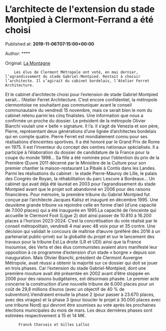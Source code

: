 
# L’architecte de l'extension du stade Montpied à Clermont-Ferrand a été choisi

Published at: **2019-11-06T07:15:00+00:00**

Author: ****

Original: [La Montagne](https://www.lamontagne.fr/clermont-ferrand-63000/sports/larchitecte-de-l-extension-du-stade-montpied-a-clermont-ferrand-a-ete-choisi_13678227/)


        Les élus de Clermont Métropole ont voté, en mai dernier, l’agrandissement du stade Gabriel-Montpied. Restait à choisir l’architecte. Il s’agirait du cabinet bordelais, l’Atelier Ferret Architecture.
      
Et le cabinet d’architecte choisi pour l’extension de stade Gabriel Montpied serait… l’Atelier Ferret Architecture. C’est encore confidentiel, la métropole clermontoise ne souhaitant pas communiquer avant le conseil communautaire du vendredi 15 novembre, mais ce serait bien le nom du cabinet retenu parmi les cinq finalistes. Une information que nous a confirmée un proche du dossier. Le président de la métropole Olivier Bianchi voulait une « belle » signature. Il l’a.
Il s’agit de Venezia et son père, Pierre, représentant deux générations d’une lignée d’architectes bordelais qui en compte quatre. Pierre Ferret est mondialement connu pour ses réalisations d’enceintes sportives.
Il a été honoré par le Grand Prix de Rome en 1975. Il est l’inventeur du concept des centres nationaux spécialisés. Il a participé à l’élaboration du dossier de candidature de la France pour la coupe du monde 1998… Sa fille a été nominée pour l’obtention du prix de la Première Œuvre 2011 décerné par le Ministère de la Culture pour son premier chantier la maison-restaurant La Pibale à Contis dans les Landes.
Parmi les réalisations du cabinet : le stade Pierre-Mauroy de Lille, le palais des Congrès de Royan, la réhabilitation du parc Lescure à Bordeaux… Un cabinet qui avait déjà été lauréat en 2003 pour l’agrandissement du stade Montpied avant que le projet soit abandonné en 2006 pour des raisons financières. Pour mémoire, la première tribune du Gabriel Montpied fut conçue par l’architecte Jacques Kalisz et inauguré en décembre 1995.
Une deuxième grande tribune va rejoindre celle en forme d’œil (d’une capacité de 7.000 places) qui a été inaugurée en 1995.La capacité de l’enceinte qui accueille le Clermont Foot (Ligue 2) doit ainsi passer de 10.810 à 16.200 places à l’horizon 2023-2024. C’est la concrétisation du vote réalisé par le conseil métropolitain, vendredi 4 mai avec 48 voix pour et 35 contre. Une décision qui validait le concours de maîtrise d’œuvre (préféré dès 2016 à un partenariat public-privé) sur la globalité du projet et sur le lancement des travaux pour la tribune Est.La droite (LR et UDI) ainsi que la France Insoumise, des Verts et des élus communistes avaient alors manifesté leur opposition à ce programme d’extension d’un stade « borgne » depuis son inauguration.
Mais Olivier Bianchi, président de Clermont Auvergne Métropole, avait réussi a obtenir la majorité sur ce dossier qui doit se jouer en trois phases. Car l’extension du stade Gabriel-Montpied, dont une première mouture avait été présentée en 2002 avant d’être stoppée en 2006 pour des raisons budgétaires, est désormais phasée. Le premier acte concerne la construction d’une nouvelle tribune de 6.000 places pour un coût de 29,8 millions d’euros (avec un objectif de 40 % de subvention).Viendraient ensuite la phase 2 (pour passer à 23.670 places, avec des virages) et la phase 3 (pour boucler le projet à 30.000 places avec une tribune Nord) qui devront être soumises au vote après les prochaines élections municipales du mois de mars. Les deux dernières phases sont estimées respectivement à 15 et 14 M€.

        
          Franck Charvais et Gilles Lalloz
        
      
